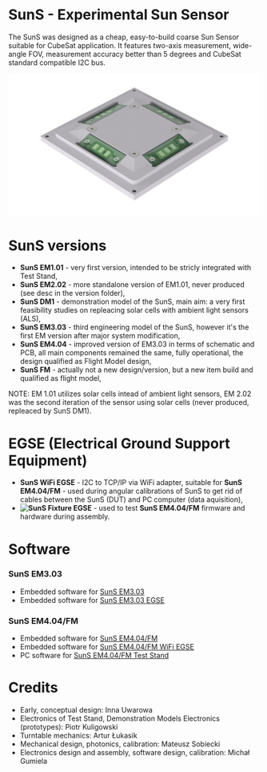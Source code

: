 # SunS - Experimental Sun Sensor
The SunS was designed as a cheap, easy-to-build coarse Sun Sensor suitable for CubeSat application. It features two-axis measurement, wide-angle FOV, measurement accuracy better than 5 degrees and CubeSat standard compatible I2C bus.

![PW-Sat2 SunS FM Render](img/renders/EM4.04_FM/2.png)

# SunS versions

* **SunS EM1.01** - very first version, intended to be stricly integrated with Test Stand,
* **SunS EM2.02** - more standalone version of EM1.01, never produced (see desc in the version folder),
* **SunS DM1** - demonstration model of the SunS, main aim: a very first feasibility studies on repleacing solar cells with ambient light sensors (ALS),
* **SunS EM3.03** - third engineering model of the SunS, however it's the first EM version after major system modification,
* **SunS EM4.04** - improved version of EM3.03 in terms of schematic and PCB, all main components remained the same, fully operational, the design qualified as Flight Model design,
* **SunS FM** - actually not a new design/version, but a new item build and qualified as flight model,

NOTE: EM 1.01 utilizes solar cells intead of ambient light sensors, EM 2.02 was the second iteration of the sensor using solar cells (never produced, repleaced by SunS DM1).

# EGSE (Electrical Ground Support Equipment)

* **SunS WiFi EGSE** - I2C to TCP/IP via WiFi adapter, suitable for **SunS EM4.04/FM** - used during angular calibrations of SunS to get rid of cables between the SunS (DUT) and PC computer (data aquisition),
* **![SunS Fixture EGSE](electrical_design/SunS_EM4.04_FM/SunS_fixture_EGSE/2017-05-manufactured_SunS_fixture_EGSE_1.01)** - used to test **SunS EM4.04/FM** firmware and hardware during assembly.


# Software

### SunS EM3.03

* Embedded software for [SunS EM3.03](https://github.com/PW-Sat2/SunS-EM3.03-AVR)
* Embedded software for [SunS EM3.03 EGSE](https://github.com/PW-Sat2/SunS-EM3.03-EGSE)

### SunS EM4.04/FM

* Embedded software for [SunS EM4.04/FM](https://github.com/PW-Sat2/avr/releases/tag/SunSv1.0)
* Embedded software for [SunS EM4.04/FM WiFi EGSE](https://github.com/PW-Sat2/SunS-WiFi-EGSE)
* PC software for [SunS EM4.04/FM Test Stand](https://github.com/PW-Sat2/SunS-EM3.03-EGSE)


# Credits

* Early, conceptual design: Inna Uwarowa
* Electronics of Test Stand, Demonstration Models Electronics (prototypes): Piotr Kuligowski
* Turntable mechanics: Artur Łukasik
* Mechanical design, photonics, calibration: Mateusz Sobiecki
* Electronics design and assembly, software design, calibration: Michał Gumiela
